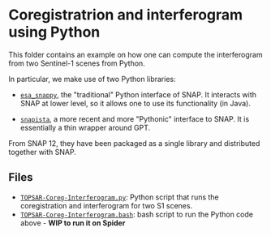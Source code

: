 # Coregistratrion and interferogram using Python

This folder contains an example on how one can compute the interferogram from two Sentinel-1 scenes from Python.

In particular, we make use of two Python libraries:

* [`esa_snappy`](https://senbox.atlassian.net/wiki/spaces/SNAP/pages/19300362/How+to+use+the+SNAP+API+from+Python), the "traditional" Python interface of SNAP. It interacts with SNAP at lower level, so it allows one to use its functionality (in Java).

* [`snapista`](https://github.com/snap-contrib/snapista/tree/main), a more recent and more "Pythonic" interface to SNAP. It is essentially a thin wrapper around GPT.

From SNAP 12, they have been packaged as a single library and distributed together with SNAP.

## Files

* [`TOPSAR-Coreg-Interferogram.py`](./TOPSAR-Coreg-Interferogram.py): Python script that runs the coregistration and interferogram for two S1 scenes.
* [`TOPSAR-Coreg-Interferogram.bash`](./TOPSAR-Coreg-Interferogram.bash): bash script to run the Python code above - **WIP to run it on Spider**